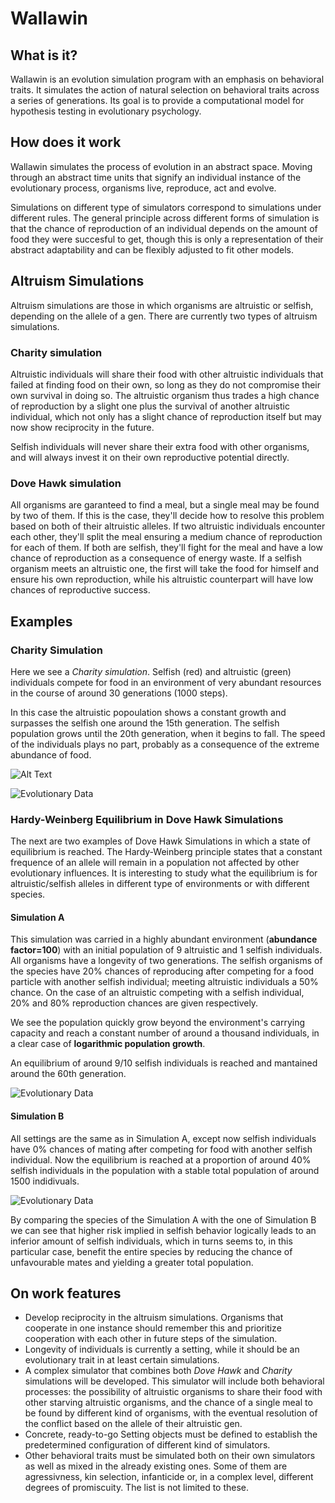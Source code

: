 # Wallawin

## What is it?

Wallawin is an evolution simulation program with an emphasis on behavioral traits. It simulates the action of natural selection on behavioral traits across a series of generations. Its goal is to provide a computational model for hypothesis testing in evolutionary psychology.

## How does it work

Wallawin simulates the process of evolution in an abstract space. Moving through an abstract time units that signify an individual instance of the evolutionary process, organisms live, reproduce, act and evolve.

Simulations on different type of simulators correspond to simulations under different rules. The general principle across different forms of simulation is that the chance of reproduction of an individual depends on the amount of food they were succesful to get, though this is only a representation of their abstract adaptability and can be flexibly adjusted to fit other models.

## Altruism Simulations

Altruism simulations are those in which organisms are altruistic or selfish, depending on the allele of a gen. There are currently two types of altruism simulations.

### Charity simulation

Altruistic individuals will share their food with other altruistic individuals that failed at finding food on their own, so long as they do not compromise their own survival in doing so. The altruistic organism thus trades a high chance of reproduction by a slight one plus the survival of another altruistic individual, which not only has a slight chance of reproduction itself but may now show reciprocity in the future. 

Selfish individuals will never share their extra food with other organisms, and will always invest it on their own reproductive potential directly.

### Dove Hawk simulation

All organisms are garanteed to find a meal, but a single meal may be found by two of them. If this is the case, they'll decide how to resolve this problem based on both of their altruistic alleles. If two altruistic individuals encounter each other, they'll split the meal ensuring a medium chance of reproduction for each of them. If both are selfish, they'll fight for the meal and have a low chance of reproduction as a consequence of energy waste. If a selfish organism meets an altruistic one, the first will take the food for himself and ensure his own reproduction, while his altruistic counterpart will have low chances of reproductive success.

## Examples

### Charity Simulation

Here we see a *Charity simulation*. Selfish (red) and altruistic (green) individuals 
compete for food in an environment of very abundant resources in the course of around 
30 generations (1000 steps). 

In this case the altruistic popoulation shows a constant growth and surpasses the selfish one 
around the 15th generation. The selfish population grows until the 20th generation, when it begins to fall.
The speed of the individuals plays no part, probably as a consequence of the extreme abundance of food.


![Alt Text](https://media.giphy.com/media/5AW6l3xZx2gw71l4Rw/giphy.gif)


![Evolutionary Data](https://i.ibb.co/pWwXMgm/data.png)

### Hardy-Weinberg Equilibrium in Dove Hawk Simulations

The next are two examples of Dove Hawk Simulations in which a state of equilibrium is reached.
The Hardy-Weinberg principle states that a constant frequence of an allele will remain in a population
not affected by other evolutionary influences. It is interesting to study what the equilibrium is for
altruistic/selfish alleles in different type of environments or with different species.

#### Simulation A

This simulation was carried in a highly abundant environment (**abundance factor=100**) 
with an initial population of 9 altruistic and 1 selfish individuals. All organisms have a longevity
of two generations. The selfish organisms of the species have 20% chances of reproducing after competing 
for a food particle with another selfish individual; meeting altruistic individuals a 50% chance.
On the case of an altruistic competing with a selfish individual, 20% and 80% reproduction chances
are given respectively.

We see the population quickly grow beyond the environment's carrying capacity and reach a constant number
of around a thousand individuals, in a clear case of **logarithmic population growth**.

An equilibrium of around 9/10 selfish individuals is reached and mantained around the 60th generation.


![Evolutionary Data](https://i.ibb.co/YXWWsB7/total-pop-data-test-6.png)


#### Simulation B

All settings are the same as in Simulation A, except now selfish individuals have 0% chances of 
mating after competing for food with another selfish individual. Now the equilibrium is reached at
a proportion of around 40% selfish individuals in the population with a stable total population of 
around 1500 indidivuals.

![Evolutionary Data](https://i.ibb.co/NKx563S/total-pop-data-test-8.png)

By comparing the species of the Simulation A with the one of Simulation B we can see that higher risk
implied in selfish behavior logically leads to an inferior amount of selfish individuals, which in turns
seems to, in this particular case, benefit the entire species by reducing the chance of unfavourable
mates and yielding a greater total population.

## On work features

- Develop reciprocity in the altruism simulations. Organisms that cooperate in one instance should remember this and prioritize cooperation with each other in future steps of the simulation.
- Longevity of individuals is currently a setting, while it should be an evolutionary trait in at least certain simulations.
- A complex simulator that combines both *Dove Hawk* and *Charity* simulations will be developed. This simulator will include both behavioral processes: the possibility of altruistic organisms to share their food with other starving altruistic organisms, and the chance of a single meal to be found by different kind of organisms, with the eventual resolution of the conflict based on the allele of their altruistic gen.
- Concrete, ready-to-go Setting objects must be defined to establish the predetermined configuration of different kind of simulators.
- Other behavioral traits must be simulated both on their own simulators as well as mixed in the already existing ones. Some of them are agressivness, kin selection, infanticide or, in a complex level, different degrees of promiscuity. The list is not limited to these.
